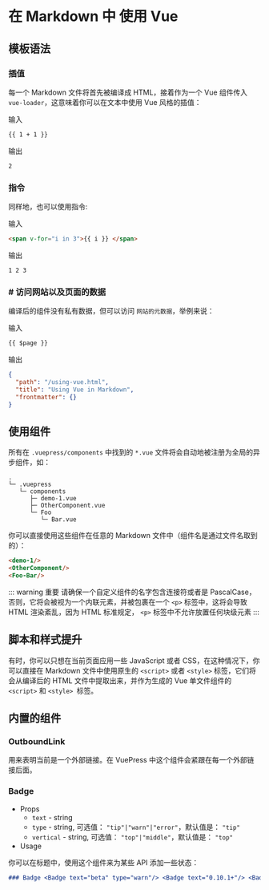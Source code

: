 # 在 Markdown 中 使用 Vue

## 模板语法

### 插值

每一个 Markdown 文件将首先被编译成 HTML，接着作为一个 Vue 组件传入 `vue-loader`，这意味着你可以在文本中使用 Vue 风格的插值：

输入

```md
{{ 1 + 1 }}
```

输出

```
2
```

### 指令

同样地，也可以使用指令:

输入

```md
<span v-for="i in 3">{{ i }} </span>
```

输出

```
1 2 3 
```

### # 访问网站以及页面的数据

编译后的组件没有私有数据，但可以访问 `网站的元数据`，举例来说：

输入

```md
{{ $page }}
```

输出

```json
{
  "path": "/using-vue.html",
  "title": "Using Vue in Markdown",
  "frontmatter": {}
}
```

## 使用组件

所有在 `.vuepress/components` 中找到的 `*.vue` 文件将会自动地被注册为全局的异步组件，如：

```
.
└─ .vuepress
   └─ components
      ├─ demo-1.vue
      ├─ OtherComponent.vue
      └─ Foo
         └─ Bar.vue
```

你可以直接使用这些组件在任意的 Markdown 文件中（组件名是通过文件名取到的）：

```md
<demo-1/>
<OtherComponent/>
<Foo-Bar/>
```

::: warning 重要
请确保一个自定义组件的名字包含连接符或者是 PascalCase，否则，它将会被视为一个内联元素，并被包裹在一个 `<p>` 标签中，这将会导致 HTML 渲染紊乱，因为 HTML 标准规定， `<p>` 标签中不允许放置任何块级元素
:::

## 脚本和样式提升

有时，你可以只想在当前页面应用一些 JavaScript 或者 CSS，在这种情况下，你可以直接在 Markdown 文件中使用原生的 `<script>` 或者 `<style>` 标签，它们将会从编译后的 HTML 文件中提取出来，并作为生成的 Vue 单文件组件的 `<script>` 和 `<style> `标签。

## 内置的组件

### OutboundLink <Badge text="stable" />

用来表明当前是一个外部链接。在 VuePress 中这个组件会紧跟在每一个外部链接后面。

### Badge <Badge text="beta" type="warning" /> <Badge text="0.11.0+" /> <Badge text="默认主题" />

- Props
  - `text` - string
  - `type` - string, 可选值： `"tip"|"warn"|"error"`，默认值是： `"tip"`
  - `vertical` - string, 可选值： `"top"|"middle"`，默认值是： `"top"`
- Usage

你可以在标题中，使用这个组件来为某些 API 添加一些状态：

```md
### Badge <Badge text="beta" type="warn"/> <Badge text="0.10.1+"/> <Badge text="默认主题"/>
```


